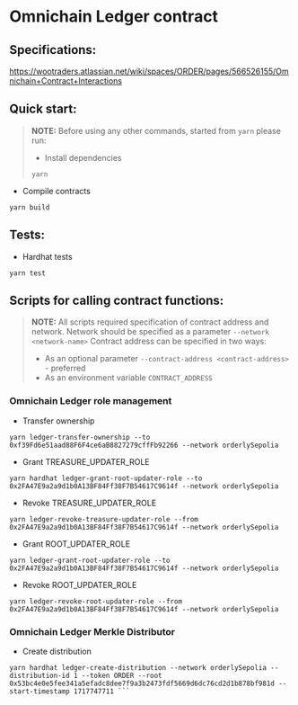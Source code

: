 # Omnichain Ledger contract

## Specifications:

https://wootraders.atlassian.net/wiki/spaces/ORDER/pages/566526155/Omnichain+Contract+Interactions

## Quick start:

> **NOTE:** Before using any other commands, started from `yarn` please run:
>
> - Install dependencies
>
> ```shell
> yarn
> ```

- Compile contracts

```shell
yarn build
```

## Tests:

- Hardhat tests

```shell
yarn test
```

## Scripts for calling contract functions:

> **NOTE:** All scripts required specification of contract address and network.
> Network should be specified as a parameter `--network <network-name>`
> Contract address can be specified in two ways:
> - As an optional parameter `--contract-address <contract-address>` - preferred
> - As an environment variable `CONTRACT_ADDRESS`


### Omnichain Ledger role management

- Transfer ownership
    
```shell
yarn ledger-transfer-ownership --to 0xf39Fd6e51aad88F6F4ce6aB8827279cffFb92266 --network orderlySepolia
```

- Grant  TREASURE_UPDATER_ROLE
```shell
yarn hardhat ledger-grant-root-updater-role --to 0x2FA47E9a2a9d1b0A13BF84Ff38F7B54617C9614f --network orderlySepolia
```

- Revoke  TREASURE_UPDATER_ROLE
```shell
yarn ledger-revoke-treasure-updater-role --from 0x2FA47E9a2a9d1b0A13BF84Ff38F7B54617C9614f --network orderlySepolia
```

- Grant  ROOT_UPDATER_ROLE
```shell
yarn ledger-grant-root-updater-role --to 0x2FA47E9a2a9d1b0A13BF84Ff38F7B54617C9614f --network orderlySepolia
```

- Revoke  ROOT_UPDATER_ROLE
```shell
yarn ledger-revoke-root-updater-role --from 0x2FA47E9a2a9d1b0A13BF84Ff38F7B54617C9614f --network orderlySepolia
```

### Omnichain Ledger Merkle Distributor

- Create distribution

```shell
yarn hardhat ledger-create-distribution --network orderlySepolia --distribution-id 1 --token ORDER --root 0x53bc4e0e5fee341a5efadc8dee7f9a3b2473fdf5669d6dc76cd2d1b878bf981d --start-timestamp 1717747711 ```